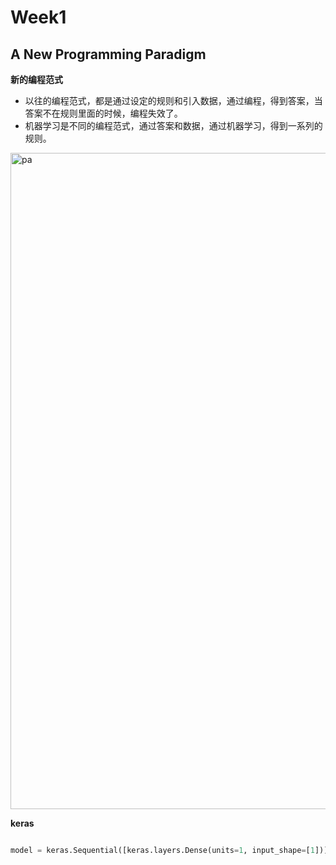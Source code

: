 # Week1 


## A New Programming Paradigm

**新的编程范式**

- 以往的编程范式，都是通过设定的规则和引入数据，通过编程，得到答案，当答案不在规则里面的时候，编程失效了。
- 机器学习是不同的编程范式，通过答案和数据，通过机器学习，得到一系列的规则。


<img width="1050" alt="pa" src="https://user-images.githubusercontent.com/41643043/57122088-fe04ad80-6dad-11e9-8d6f-0634eed4c7e3.png">


**keras**

```python

model = keras.Sequential([keras.layers.Dense(units=1, input_shape=[1])])

```








